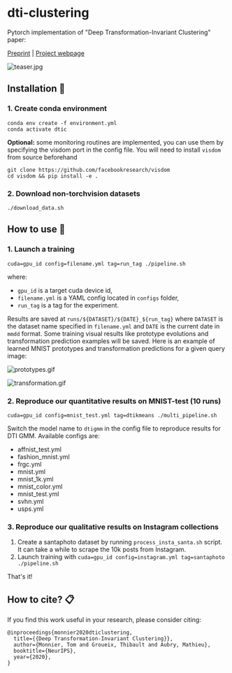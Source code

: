 # dti-clustering

Pytorch implementation of "Deep Transformation-Invariant Clustering" 
paper:

[Preprint](https://arxiv.org/abs/2006.11132) | [Project 
webpage](http://imagine.enpc.fr/~monniert/DTIClustering)

![teaser.jpg](http://imagine.enpc.fr/~monniert/DTIClustering/teaser.jpg)

## Installation :construction_worker:

### 1. Create conda environment

```
conda env create -f environment.yml
conda activate dtic
```

**Optional:** some monitoring routines are implemented, you can use them by specifying the 
visdom port in the config file. You will need to install `visdom` from source beforehand

```
git clone https://github.com/facebookresearch/visdom
cd visdom && pip install -e .
```

### 2. Download non-torchvision datasets

```
./download_data.sh
```

## How to use :rocket:

### 1. Launch a training

```
cuda=gpu_id config=filename.yml tag=run_tag ./pipeline.sh
```

where:
- `gpu_id` is a target cuda device id,
- `filename.yml` is a YAML config located in `configs` folder,
- `run_tag` is a tag for the experiment.

Results are saved at `runs/${DATASET}/${DATE}_${run_tag}` where `DATASET` is the dataset name 
specified in `filename.yml` and `DATE` is the current date in `mmdd` format. Some training 
visual results like prototype evolutions and transformation prediction examples will be 
saved. Here is an example of learned MNIST prototypes and transformation predictions for a 
given query image:

![prototypes.gif](./demo/prototypes.gif)

![transformation.gif](./demo/transformation.gif)

### 2. Reproduce our quantitative results on MNIST-test (10 runs)

```
cuda=gpu_id config=mnist_test.yml tag=dtikmeans ./multi_pipeline.sh
```

Switch the model name to `dtigmm` in the config file to reproduce results for DTI GMM. 
Available configs are:

- affnist_test.yml
- fashion_mnist.yml
- frgc.yml
- mnist.yml
- mnist_1k.yml
- mnist_color.yml
- mnist_test.yml
- svhn.yml
- usps.yml

### 3. Reproduce our qualitative results on Instagram collections

1. Create a santaphoto dataset by running `process_insta_santa.sh` script. It can take a 
   while to scrape the 10k posts from Instagram.
2. Launch training with `cuda=gpu_id config=instagram.yml tag=santaphoto ./pipeline.sh`

That's it!

## How to cite? :clipboard:

If you find this work useful in your research, please consider citing:

```
@inproceedings{monnier2020dticlustering,
  title={{Deep Transformation-Invariant Clustering}},
  author={Monnier, Tom and Groueix, Thibault and Aubry, Mathieu},
  booktitle={NeurIPS},
  year={2020},
}
```
